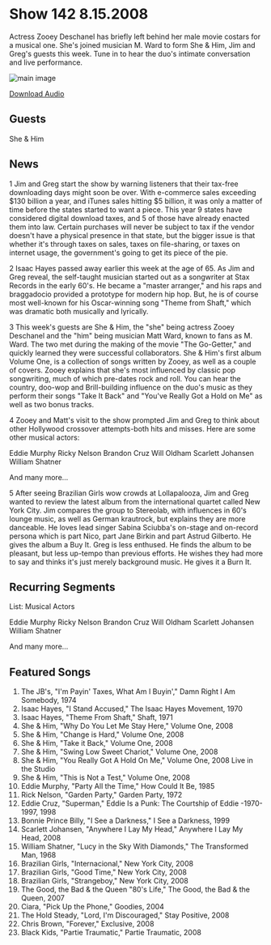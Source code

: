 # Show 142 8.15.2008
Actress Zooey Deschanel has briefly left behind her male movie costars for a musical one. She's joined musician M. Ward to form She & Him, Jim and Greg's guests this week. Tune in to hear the duo's intimate conversation and live performance.



![main image]()

[Download Audio](http://audio.soundopinions.org/streams/2008/08/so_20080815.m3u)

## Guests
She & Him 

## News
1 Jim and Greg start the show by warning listeners that their tax-free downloading days might soon be over. With e-commerce sales exceeding $130 billion a year, and iTunes sales hitting $5 billion, it was only a matter of time before the states started to want a piece. This year 9 states have considered digital download taxes, and 5 of those have already enacted them into law. Certain purchases will never be subject to tax if the vendor doesn't have a physical presence in that state, but the bigger issue is that whether it's through taxes on sales, taxes on file-sharing, or taxes on internet usage, the government's going to get its piece of the pie.

2 Isaac Hayes passed away earlier this week at the age of 65. As Jim and Greg reveal, the self-taught musician started out as a songwriter at Stax Records in the early 60's. He became a "master arranger," and his raps and braggadocio provided a prototype for modern hip hop. But, he is of course most well-known for his Oscar-winning song "Theme from Shaft," which was dramatic both musically and lyrically.

3 This week's guests are She & Him, the "she" being actress Zooey Deschanel and the "him" being musician Matt Ward, known to fans as M. Ward. The two met during the making of the movie "The Go-Getter," and quickly learned they were successful collaborators. She & Him's first album Volume One, is a collection of songs written by Zooey, as well as a couple of covers. Zooey explains that she's most influenced by classic pop songwriting, much of which pre-dates rock and roll. You can hear the country, doo-wop and Brill-building influence on the duo's music as they perform their songs "Take It Back" and "You've Really Got a Hold on Me" as well as two bonus tracks.

4 Zooey and Matt's visit to the show prompted Jim and Greg to think about other Hollywood crossover attempts-both hits and misses. Here are some other musical actors:

Eddie Murphy
Ricky Nelson
Brandon Cruz
Will Oldham
Scarlett Johansen
William Shatner

And many more...

5 After seeing Brazilian Girls wow crowds at Lollapalooza, Jim and Greg wanted to review the latest album from the international quartet called New York City. Jim compares the group to Stereolab, with influences in 60's lounge music, as well as German krautrock, but explains they are more danceable. He loves lead singer Sabina Sciubba's on-stage and on-record persona which is part Nico, part Jane Birkin and part Astrud Gilberto. He gives the album a Buy It. Greg is less enthused. He finds the album to be pleasant, but less up-tempo than previous efforts. He wishes they had more to say and thinks it's just merely background music. He gives it a Burn It.

## Recurring Segments
List: Musical Actors 

Eddie Murphy
Ricky Nelson
Brandon Cruz
Will Oldham
Scarlett Johansen
William Shatner

And many more…


## Featured Songs
1. The JB's, "I'm Payin' Taxes, What Am I Buyin'," Damn Right I Am Somebody, 1974
2. Isaac Hayes, "I Stand Accused," The Isaac Hayes Movement, 1970
3. Isaac Hayes, "Theme From Shaft," Shaft, 1971
4. She & Him, "Why Do You Let Me Stay Here," Volume One, 2008
5. She & Him, "Change is Hard," Volume One, 2008
6. She & Him, "Take it Back," Volume One, 2008
7. She & Him, "Swing Low Sweet Chariot," Volume One, 2008
8. She & Him, "You Really Got A Hold On Me," Volume One, 2008 Live in the Studio
9. She & Him, "This is Not a Test," Volume One, 2008
10. Eddie Murphy, "Party All the Time," How Could It Be, 1985
11. Rick Nelson, "Garden Party," Garden Party, 1972
12. Eddie Cruz, "Superman," Eddie Is a Punk: The Courtship of Eddie -1970-1997, 1998 
13. Bonnie Prince Billy, "I See a Darkness," I See a Darkness, 1999
14. Scarlett Johansen, "Anywhere I Lay My Head," Anywhere I Lay My Head, 2008
15. William Shatner, "Lucy in the Sky With Diamonds," The Transformed Man, 1968
16. Brazilian Girls, "Internacional," New York City, 2008
17. Brazilian Girls, "Good Time," New York City, 2008
18. Brazilian Girls, "Strangeboy," New York City, 2008
19. The Good, the Bad & the Queen "80's Life," The Good, the Bad & the Queen, 2007
20. Ciara, "Pick Up the Phone," Goodies, 2004
21. The Hold Steady, "Lord, I'm Discouraged," Stay Positive, 2008
22. Chris Brown, "Forever," Exclusive, 2008
23. Black Kids, "Partie Traumatic," Partie Traumatic, 2008
